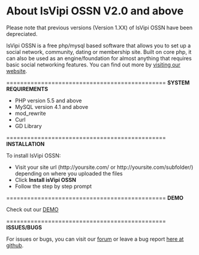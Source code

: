About IsVipi OSSN V2.0 and above
===========================================
Please note that previous versions (Version 1.XX) of IsVipi OSSN have been depreciated.

IsVipi OSSN is a free php/mysql based software that allows you to set up a social network, community, dating or membership site. Built on core php, it can also be used as an engine/foundation for almost anything that requires basic social networking features. You can find out more by <a href="http://isvipi.org" target="_blank">visiting our website</a>.

==============================================
<strong>SYSTEM REQUIREMENTS</strong>
<ul>
<li>PHP version 5.5 and above</li>
<li>MySQL version 4.1 and above</li>
<li>mod_rewrite</li>
<li>Curl</li>
<li>GD Library</li>
</ul>
==============================================
<strong>INSTALLATION</strong>

To install IsVipi OSSN: 
<ul>
<li>Visit your site url (http://yoursite.com/ or http://yoursite.com/subfolder/) depending on where you uploaded the files</li>
<li>Click <strong>Install isVipi OSSN</strong></li>
<li>Follow the step by step prompt</li>
</ul>

==============================================
<strong>DEMO</strong>

Check out our <a href="http://demo.isvipi.org" target="_blank">DEMO</a>

==============================================
<strong>ISSUES/BUGS</strong>

For issues or bugs, you can visit our <a href="http://forum.isvipi.org" target="_blank">forum</a> or leave a bug report <a href="https://github.com/IsVipiOfficial/IsVipi-OSSN/issues">here at github</a>.
